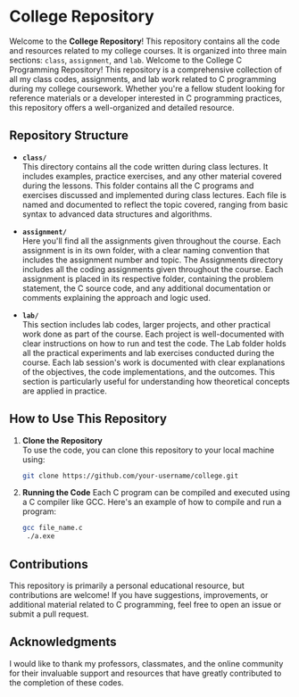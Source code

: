 # College Repository

Welcome to the **College Repository**! This repository contains all the code and resources related to my college courses. It is organized into three main sections: `class`, `assignment`, and `lab`.
Welcome to the College C Programming Repository! This repository is a comprehensive collection of all my class codes, assignments, and lab work related to C programming during my college coursework. Whether you're a fellow student looking for reference materials or a developer interested in C programming practices, this repository offers a well-organized and detailed resource.
## Repository Structure

- **`class/`**  
  This directory contains all the code written during class lectures. It includes examples, practice exercises, and any other material covered during the lessons.
  This folder contains all the C programs and exercises discussed and implemented during class lectures. Each file is named and documented to reflect the topic covered, ranging from basic syntax to advanced data structures and algorithms.

- **`assignment/`**  
  Here you'll find all the assignments given throughout the course. Each assignment is in its own folder, with a clear naming convention that includes the assignment number and topic.
  The Assignments directory includes all the coding assignments given throughout the course. Each assignment is placed in its respective folder, containing the problem statement, the C source code, and any additional documentation or comments explaining the approach and logic used.
- **`lab/`**  
  This section includes lab codes, larger projects, and other practical work done as part of the course. Each project is well-documented with clear instructions on how to run and test the code.
  The Lab folder holds all the practical experiments and lab exercises conducted during the course. Each lab session's work is documented with clear explanations of the objectives, the code implementations, and the outcomes. This section is particularly useful for understanding how theoretical concepts are applied in practice.

## How to Use This Repository

1. **Clone the Repository**  
   To use the code, you can clone this repository to your local machine using:
   ```bash
   git clone https://github.com/your-username/college.git

2. **Running the Code**
    Each C program can be compiled and executed using a C compiler like GCC. Here's an example of how to compile and run a program:
      ```bash
      gcc file_name.c
       ./a.exe

## Contributions
This repository is primarily a personal educational resource, but contributions are welcome! If you have suggestions, improvements, or additional material related to C programming, feel free to open an issue or submit a pull request.

## Acknowledgments
I would like to thank my professors, classmates, and the online community for their invaluable support and resources that have greatly contributed to the completion of these codes.
